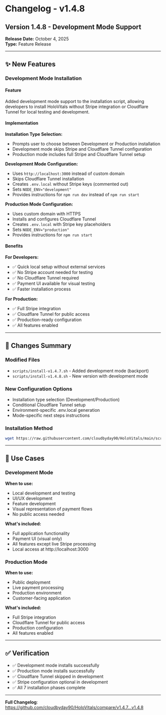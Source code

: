 # Changelog - v1.4.8

## Version 1.4.8 - Development Mode Support
**Release Date:** October 4, 2025  
**Type:** Feature Release

---

## ✨ New Features

### Development Mode Installation

#### Feature
Added development mode support to the installation script, allowing developers to install HoloVitals without Stripe integration or Cloudflare Tunnel for local testing and development.

#### Implementation

**Installation Type Selection:**
- Prompts user to choose between Development or Production installation
- Development mode skips Stripe and Cloudflare Tunnel configuration
- Production mode includes full Stripe and Cloudflare Tunnel setup

**Development Mode Configuration:**
- Uses `http://localhost:3000` instead of custom domain
- Skips Cloudflare Tunnel installation
- Creates `.env.local` without Stripe keys (commented out)
- Sets `NODE_ENV="development"`
- Provides instructions for `npm run dev` instead of `npm run start`

**Production Mode Configuration:**
- Uses custom domain with HTTPS
- Installs and configures Cloudflare Tunnel
- Creates `.env.local` with Stripe key placeholders
- Sets `NODE_ENV="production"`
- Provides instructions for `npm run start`

#### Benefits

**For Developers:**
- ✅ Quick local setup without external services
- ✅ No Stripe account needed for testing
- ✅ No Cloudflare Tunnel required
- ✅ Payment UI available for visual testing
- ✅ Faster installation process

**For Production:**
- ✅ Full Stripe integration
- ✅ Cloudflare Tunnel for public access
- ✅ Production-ready configuration
- ✅ All features enabled

---

## 📝 Changes Summary

### Modified Files
- `scripts/install-v1.4.7.sh` - Added development mode (backport)
- `scripts/install-v1.4.8.sh` - New version with development mode

### New Configuration Options
- Installation type selection (Development/Production)
- Conditional Cloudflare Tunnel setup
- Environment-specific .env.local generation
- Mode-specific next steps instructions

### Installation Method
```bash
wget https://raw.githubusercontent.com/cloudbyday90/HoloVitals/main/scripts/install-v1.4.8.sh && chmod +x install-v1.4.8.sh && ./install-v1.4.8.sh
```

---

## 🎯 Use Cases

### Development Mode
**When to use:**
- Local development and testing
- UI/UX development
- Feature development
- Visual representation of payment flows
- No public access needed

**What's included:**
- Full application functionality
- Payment UI (visual only)
- All features except live Stripe processing
- Local access at http://localhost:3000

### Production Mode
**When to use:**
- Public deployment
- Live payment processing
- Production environment
- Customer-facing application

**What's included:**
- Full Stripe integration
- Cloudflare Tunnel for public access
- Production configuration
- All features enabled

---

## ✅ Verification

- ✅ Development mode installs successfully
- ✅ Production mode installs successfully
- ✅ Cloudflare Tunnel skipped in development
- ✅ Stripe configuration optional in development
- ✅ All 7 installation phases complete

---

**Full Changelog**: https://github.com/cloudbyday90/HoloVitals/compare/v1.4.7...v1.4.8